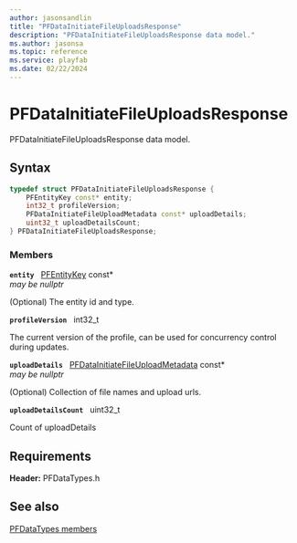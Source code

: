 ```yaml
---
author: jasonsandlin
title: "PFDataInitiateFileUploadsResponse"
description: "PFDataInitiateFileUploadsResponse data model."
ms.author: jasonsa
ms.topic: reference
ms.service: playfab
ms.date: 02/22/2024
---
```


# PFDataInitiateFileUploadsResponse  

PFDataInitiateFileUploadsResponse data model.  

## Syntax  
  
```cpp
typedef struct PFDataInitiateFileUploadsResponse {  
    PFEntityKey const* entity;  
    int32_t profileVersion;  
    PFDataInitiateFileUploadMetadata const* uploadDetails;  
    uint32_t uploadDetailsCount;  
} PFDataInitiateFileUploadsResponse;  
```
  
### Members  
  
**`entity`** &nbsp; [PFEntityKey](../../pftypes/structs/pfentitykey-c.md) const*  
*may be nullptr*  
  
(Optional) The entity id and type.
  
**`profileVersion`** &nbsp; int32_t  
  
The current version of the profile, can be used for concurrency control during updates.
  
**`uploadDetails`** &nbsp; [PFDataInitiateFileUploadMetadata](pfdatainitiatefileuploadmetadata.md) const*  
*may be nullptr*  
  
(Optional) Collection of file names and upload urls.
  
**`uploadDetailsCount`** &nbsp; uint32_t  
  
Count of uploadDetails
  
  
## Requirements  
  
**Header:** PFDataTypes.h
  
## See also  
[PFDataTypes members](../pfdatatypes_members.md)  

  
  
